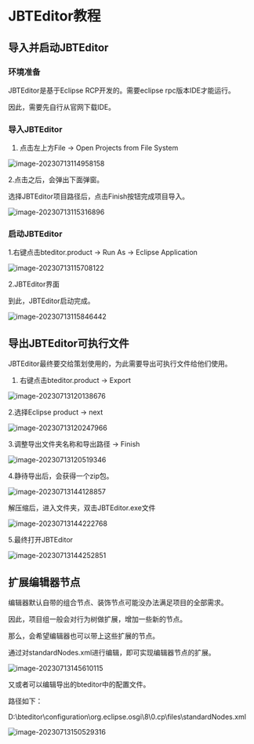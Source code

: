 # JBTEditor教程

## 导入并启动JBTEditor

### 环境准备

JBTEditor是基于Eclipse RCP开发的。需要eclipse rpc版本IDE才能运行。

因此，需要先自行从官网下载IDE。



### 导入JBTEditor

1. 点击左上方File -> Open Projects from File System

![image-20230713114958158](../img/image-20230713114958158.png)

2.点击之后，会弹出下面弹窗。

选择JBTEditor项目路径后，点击Finish按钮完成项目导入。

![image-20230713115316896](img/image-20230713115316896.png)



### 启动JBTEditor

1.右键点击bteditor.product -> Run As -> Eclipse Application

![image-20230713115708122](img/image-20230713115708122.png)

2.JBTEditor界面

到此，JBTEditor启动完成。

![image-20230713115846442](img/image-20230713115846442.png)



## 导出JBTEditor可执行文件

JBTEditor最终要交给策划使用的，为此需要导出可执行文件给他们使用。

1. 右键点击bteditor.product -> Export

![image-20230713120138676](img/image-20230713120138676.png)

2.选择Eclipse product -> next

![image-20230713120247966](img/image-20230713120247966.png)

3.调整导出文件夹名称和导出路径 -> Finish

![image-20230713120519346](img/image-20230713120519346.png)

4.静待导出后，会获得一个zip包。

![image-20230713144128857](img/image-20230713144128857.png)

解压缩后，进入文件夹，双击JBTEditor.exe文件

![image-20230713144222768](img/image-20230713144222768.png)

5.最终打开JBTEditor

![image-20230713144252851](img/image-20230713144252851.png)



## 扩展编辑器节点

编辑器默认自带的组合节点、装饰节点可能没办法满足项目的全部需求。

因此，项目组一般会对行为树做扩展，增加一些新的节点。

那么，会希望编辑器也可以带上这些扩展的节点。

通过对standardNodes.xml进行编辑，即可实现编辑器节点的扩展。

![image-20230713145610115](img/image-20230713145610115.png)

又或者可以编辑导出的bteditor中的配置文件。

路径如下：

D:\bteditor\configuration\org.eclipse.osgi\8\0\.cp\files\standardNodes.xml

![image-20230713150529316](img/image-20230713150529316.png)

